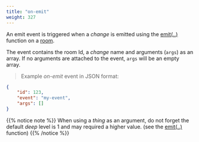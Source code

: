 ```yaml
---
title: "on-emit"
weight: 327
---
```


An emit event is triggered when a *change* is emitted using the [emit(..)](../../data-types/room/emit) function on a [room](../../data-types/room).

The event contains the room Id, a *change* name and arguments (`args`) as an array. If no arguments are attached to the event, `args` will be an empty array.

> Example *on-emit* event in JSON format:

```json
{
    "id": 123,
    "event": "my-event",
    "args": []
}
```

{{% notice note %}}
When using a *thing* as an argument, do not forget the default *deep* level is 1 and may required a higher value. (see the  [emit(..)](../../data-types/room/emit) function)
{{% /notice %}}